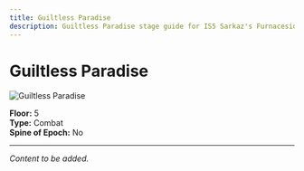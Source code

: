 ```yaml
---
title: Guiltless Paradise
description: Guiltless Paradise stage guide for IS5 Sarkaz's Furnaceside Fables
---
```


# Guiltless Paradise

<img src="/stages/guiltless-paradise.png" alt="Guiltless Paradise" />

**Floor:** 5  
**Type:** Combat  
**Spine of Epoch:** No  

---

*Content to be added.*
